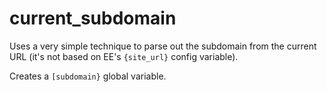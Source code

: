 # current_subdomain

Uses a very simple technique to parse out the subdomain from the current URL (it's not based on EE's `{site_url}` config variable).

Creates a `[subdomain}` global variable.
